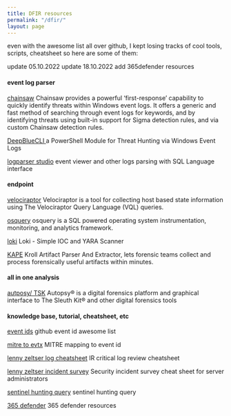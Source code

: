 ```yaml
---
title: DFIR resources
permalink: "/dfir/"
layout: page
---
```


even with the awesome list all over github, I kept losing tracks of cool tools, scripts, cheatsheet so here are some of them:

update 05.10.2022
update 18.10.2022 add 365defender resources

#### event log parser

[chainsaw](https://github.com/WithSecureLabs/chainsaw)
Chainsaw provides a powerful ‘first-response’ capability to quickly identify threats within Windows event logs. It offers a generic and fast method of searching through event logs for keywords, and by identifying threats using built-in support for Sigma detection rules, and via custom Chainsaw detection rules.

[DeepBlueCLI ](https://github.com/sans-blue-team/DeepBlueCLI)
a PowerShell Module for Threat Hunting via Windows Event Logs

[logparser studio](https://techcommunity.microsoft.com/t5/exchange-team-blog/log-parser-studio-2-0-is-now-available/ba-p/593266)
event viewer and other logs parsing with SQL Language interface
#### endpoint

[velociraptor](https://github.com/Velocidex/velociraptor)
Velociraptor is a tool for collecting host based state information using The Velociraptor Query Language (VQL) queries.

[osquery](https://osquery.io/)
osquery is a SQL powered operating system instrumentation, monitoring, and analytics framework.

[loki](https://github.com/Neo23x0/Loki)
Loki - Simple IOC and YARA Scanner

[KAPE](https://www.kroll.com/en/services/cyber-risk/incident-response-litigation-support/kroll-artifact-parser-extractor-kape)
Kroll Artifact Parser And Extractor, lets forensic teams collect and process forensically useful artifacts within minutes.

#### all in one analysis

[autposy/ TSK](http://www.sleuthkit.org/)
Autopsy® is a digital forensics platform and graphical interface to The Sleuth Kit® and other digital forensics tools

#### knowledge base, tutorial, cheatsheet, etc

[event ids](https://github.com/stuhli/awesome-event-ids)
github event id awesome list

[mitre to evtx](https://github.com/mdecrevoisier/EVTX-to-MITRE-Attack)
MITRE mapping to event id

[lenny zeltser log cheatsheet](https://zeltser.com/media/docs/security-incident-log-review-checklist.pdf)
IR critical log review cheatsheet

[lenny zeltser incident survey](https://zeltser.com/media/docs/security-incident-survey-cheat-sheet.pdf)
Security incident survey cheat sheet for server administrators

[sentinel hunting query](https://danielchronlund.com/2022/10/03/sentinel-hunting-query-pack-dcsecurityoperations/)
sentinel hunting query

[365 defender](https://techcommunity.microsoft.com/t5/microsoft-365-defender-blog/become-a-microsoft-365-defender-ninja/ba-p/1789376)
365 defender resources
